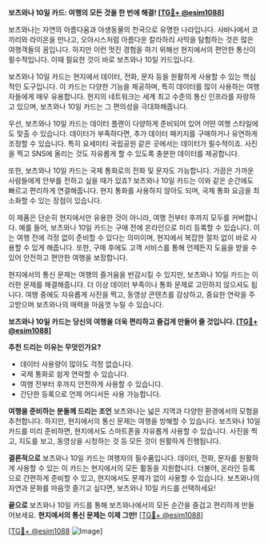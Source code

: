 **보츠와나 10일 카드: 여행의 모든 것을 한 번에 해결! [[TG💪+ @esim1088](https://t.me/s/esim1088)]**

보츠와나는 자연의 아름다움과 야생동물의 천국으로 유명한 나라입니다. 사바나에서 코끼리와 라이온을 만나고, 오아시스처럼 아름다운 칼라하리 사막을 탐험하는 것은 많은 여행객들의 꿈입니다. 하지만 이런 멋진 경험을 하기 위해선 현지에서의 편안한 통신이 필수적입니다. 이때 필요한 것이 바로 보츠와나 10일 카드입니다.

보츠와나 10일 카드는 현지에서 데이터, 전화, 문자 등을 원활하게 사용할 수 있는 핵심적인 도구입니다. 이 카드는 다양한 기능을 제공하며, 특히 데이터를 많이 사용하는 여행자들에게 매우 유용합니다. 현지의 네트워크는 세계 최고 수준의 통신 인프라를 자랑하고 있으며, 보츠와나 10일 카드는 그 편의성을 극대화해줍니다.  

우선, 보츠와나 10일 카드는 데이터 플랜이 다양하게 준비되어 있어 어떤 여행 스타일에도 맞출 수 있습니다. 데이터가 부족하다면, 추가 데이터 패키지를 구매하거나 유연하게 조정할 수 있습니다. 특히 요세미티 국립공원 같은 곳에서는 데이터가 필수적이죠. 사진을 찍고 SNS에 올리는 것도 자유롭게 할 수 있도록 충분한 데이터를 제공합니다.  

또한, 보츠와나 10일 카드는 국제 통화로의 전화 및 문자도 가능합니다. 가끔은 가까운 사람들에게 안부를 전하고 싶을 때가 있죠? 보츠와나 10일 카드는 이와 같은 순간에도 빠르고 편리하게 연결해줍니다. 현지 통화를 사용하지 않아도 되며, 국제 통화 요금을 최소화할 수 있는 장점이 있습니다.

이 제품은 단순히 현지에서만 유용한 것이 아니라, 여행 전부터 후까지 모두를 커버합니다. 예를 들어, 보츠와나 10일 카드는 구매 전에 온라인으로 미리 등록할 수 있습니다. 이는 여행 전에 걱정 없이 준비할 수 있다는 의미이며, 현지에서 복잡한 절차 없이 바로 사용할 수 있게 해줍니다. 또한, 구매 후에도 고객 서비스를 통해 언제든지 도움을 받을 수 있어 안전하고 편안한 여행을 보장합니다.

현지에서의 통신 문제는 여행의 즐거움을 반감시킬 수 있지만, 보츠와나 10일 카드는 이러한 문제를 해결해줍니다. 더 이상 데이터 부족이나 통화 문제로 고민하지 않으셔도 됩니다. 여행 중에도 자유롭게 사진을 찍고, 동영상 콘텐츠를 감상하고, 중요한 연락을 주고받으며 보츠와나의 매력을 마음껏 누릴 수 있습니다.

**보츠와나 10일 카드는 당신의 여행을 더욱 편리하고 즐겁게 만들어 줄 것입니다. [[TG💪+ @esim1088](https://t.me/s/esim1088)]**

**추천 드리는 이유는 무엇인가요?**
- 데이터 사용량이 많아도 걱정 없습니다.
- 국제 통화로 쉽게 연락할 수 있습니다.
- 여행 전부터 후까지 안전하게 사용할 수 있습니다.
- 간단한 등록으로 언제 어디서든 사용 가능합니다.

**여행을 준비하는 분들께 드리는 조언**
보츠와나는 넓은 지역과 다양한 환경에서의 모험을 추천합니다. 하지만, 현지에서의 통신 문제는 여행을 방해할 수 있습니다. 보츠와나 10일 카드를 미리 준비하면, 현지에서도 스마트폰을 자유롭게 사용할 수 있습니다. 사진을 찍고, 지도를 보고, 동영상을 시청하는 것 등 모든 것이 원활하게 진행됩니다.

**결론적으로**
보츠와나 10일 카드는 여행자의 필수품입니다. 데이터, 전화, 문자를 원활하게 사용할 수 있는 이 카드는 현지에서의 모든 활동을 지원합니다. 더불어, 온라인 등록으로 간편하게 준비할 수 있고, 현지에서도 문제가 없이 사용할 수 있습니다. 보츠와나의 자연과 문화를 마음껏 즐기고 싶다면, 보츠와나 10일 카드를 선택하세요!

**끝으로**
보츠와나 10일 카드를 통해 보츠와나에서의 모든 순간을 즐겁고 편리하게 만들어보세요. **현지에서의 통신 문제는 이제 그만!** [[TG💪+ @esim1088](https://t.me/s/esim1088)]

[[TG💪+ @esim1088](https://t.me/s/esim1088) ![Image](https://i.postimg.cc/Y0z9fWf4/image.png)]